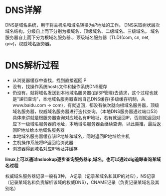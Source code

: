 # DNS详解
DNS是域名系统，用于将主机名和域名转换为$IP$地址的工作。
DNS采取树状层次域名结构，分级自上而下分别为根域名、顶级域名、二级域名、三级域名。
域名服务器自上而下分为根域名服务器.，顶级域名服务器（TLD)(com, cn, net, gov)，权威域名服务器。

# DNS解析过程
+ 从浏览器缓存中查找，找到直接返回IP
+ 没有，找操作系统hosts文件和操作系统DNS缓存
+ 仍没有，就将域名发送到本地域名服务器(由ISP管理)去请求，这个过程也就是"递归查询"，本地域名服务器查询自己DNS缓存(多级缓存机制，从www.baidu.com -> com)，有就返回，都没有依次就向根域名服务器，顶级域名服务器，权威域名服务器进行迭代查询。（本地DNS服务器通过端口53）具体来讲就是根服务器查询对应域名有IP地址，若有就返回IP，否则就返回对应下一级域名服务器的地址，本地域名服务器会继续查询，以此类推，最后返回IP地址给本地域名服务器
+ 本地域名服务器缓存该IP地址和域名，同时返回IP地址给主机
+ 主机操作系统将IP返回给浏览器
+ 浏览器得到域名对应IP地址并缓存

**linux上可以通过nslookup逐步查询服务器ip,域名，也可以通过dig追踪查询某域名过程**

权威域名服务器记录一般有3种， A记录（记录某域名和其IP的对应），NS记录（记录某域名和负责解析该域的权威DNS），CNAME记录（负责记录某域名及其别名）